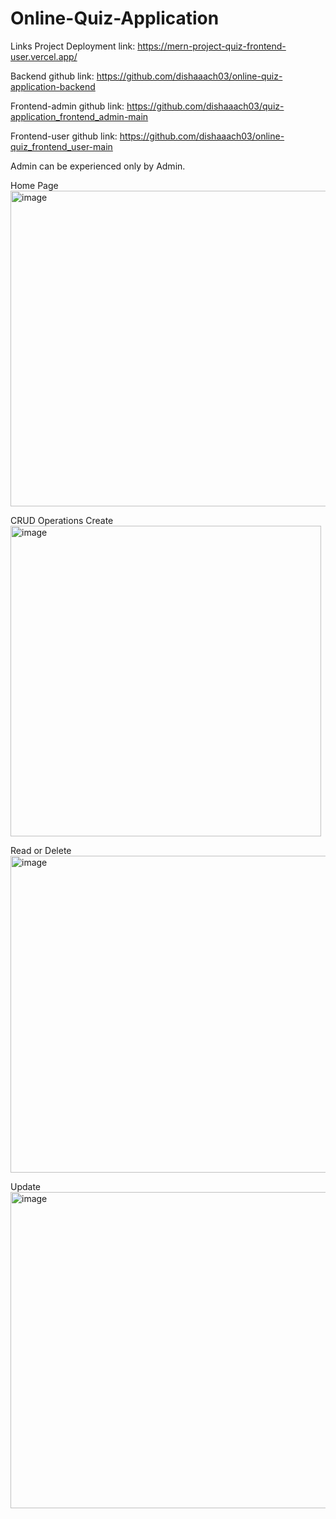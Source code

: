 # Online-Quiz-Application

Links
Project Deployment link: https://mern-project-quiz-frontend-user.vercel.app/

Backend github link: https://github.com/dishaaach03/online-quiz-application-backend 

Frontend-admin github link: https://github.com/dishaaach03/quiz-application_frontend_admin-main 

Frontend-user github link: https://github.com/dishaaach03/online-quiz_frontend_user-main 

Admin
can be experienced only by Admin.

Home Page
<img width="505" alt="image" src="https://github.com/dishaaach03/Online-Quiz-Application/assets/112333295/2e832c13-eba3-498c-a5d0-629d8122e8b6">


CRUD Operations
Create
<img width="497" alt="image" src="https://github.com/dishaaach03/Online-Quiz-Application/assets/112333295/b296067e-be73-4e73-8427-1f42934e34c4">



Read or Delete
<img width="507" alt="image" src="https://github.com/dishaaach03/Online-Quiz-Application/assets/112333295/32e7139f-a345-4bae-b657-67b78b48cc87">


Update
<img width="506" alt="image" src="https://github.com/dishaaach03/Online-Quiz-Application/assets/112333295/783a3c84-d6e9-4ca9-a3b5-d1db02408f2a">
